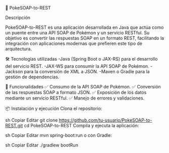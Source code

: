 📌 PokeSOAP-to-REST

Descripción

PokeSOAP-to-REST es una aplicación desarrollada en Java que actúa como un puente entre una API SOAP de Pokémon y un servicio RESTful. 
Su objetivo es convertir las respuestas SOAP en un formato REST, facilitando la integración con aplicaciones modernas que prefieren 
este tipo de arquitectura.

🛠️ Tecnologías utilizadas
-Java (Spring Boot o JAX-RS) para el desarrollo del servicio REST.
-JAX-WS para consumir la API SOAP de Pokémon.
-Jackson para la conversión de XML a JSON.
-Maven o Gradle para la gestión de dependencias.

🚀 Funcionalidades
✅ Consumo de la API SOAP de Pokémon.
✅ Conversión de las respuestas SOAP a formato JSON.
✅ Exposición de los datos mediante un servicio RESTful.
✅ Manejo de errores y validaciones.

📦 Instalación y ejecución
Clona el repositorio:

sh
Copiar
Editar
git clone https://github.com/tu-usuario/PokeSOAP-to-REST.git
cd PokeSOAP-to-REST
Compila y ejecuta la aplicación:

sh
Copiar
Editar
mvn spring-boot:run
o con Gradle:

sh
Copiar
Editar
./gradlew bootRun

